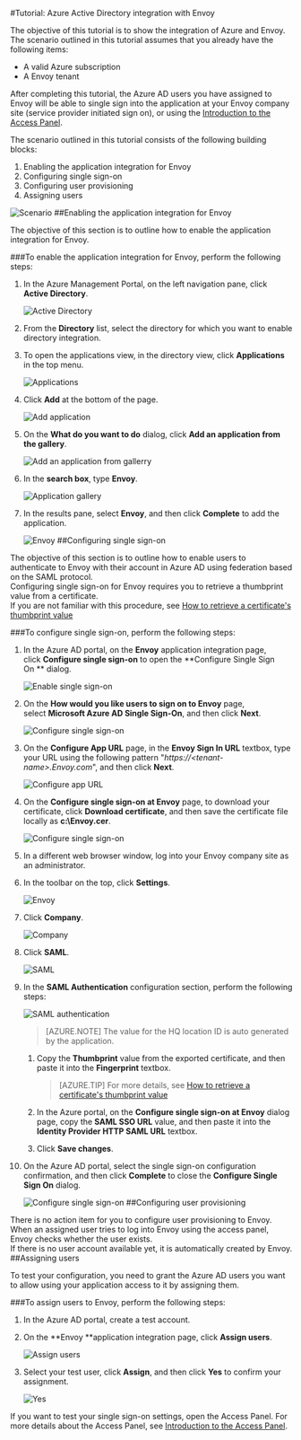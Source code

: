 <properties 
    pageTitle="Tutorial: Azure Active Directory integration with Envoy | Microsoft Azure" 
    description="Learn how to use Envoy with Azure Active Directory to enable single sign-on, automated provisioning, and more!" 
    services="active-directory" 
    authors="jeevansd"  
    documentationCenter="na" 
    manager="stevenpo"/>
<tags 
    ms.service="active-directory" 
    ms.devlang="na" 
    ms.topic="article" 
    ms.tgt_pltfrm="na" 
    ms.workload="identity" 
    ms.date="01/14/2016" 
    ms.author="jeedes" />

#Tutorial: Azure Active Directory integration with Envoy
  
The objective of this tutorial is to show the integration of Azure and Envoy.  
The scenario outlined in this tutorial assumes that you already have the following items:

-   A valid Azure subscription
-   A Envoy tenant
  
After completing this tutorial, the Azure AD users you have assigned to Envoy will be able to single sign into the application at your Envoy company site (service provider initiated sign on), or using the [Introduction to the Access Panel](active-directory-saas-access-panel-introduction.md).
  
The scenario outlined in this tutorial consists of the following building blocks:

1.  Enabling the application integration for Envoy
2.  Configuring single sign-on
3.  Configuring user provisioning
4.  Assigning users

![Scenario](./media/active-directory-saas-envoy-tutorial/IC776759.png "Scenario")
##Enabling the application integration for Envoy
  
The objective of this section is to outline how to enable the application integration for Envoy.

###To enable the application integration for Envoy, perform the following steps:

1.  In the Azure Management Portal, on the left navigation pane, click **Active Directory**.

    ![Active Directory](./media/active-directory-saas-envoy-tutorial/IC700993.png "Active Directory")

2.  From the **Directory** list, select the directory for which you want to enable directory integration.

3.  To open the applications view, in the directory view, click **Applications** in the top menu.

    ![Applications](./media/active-directory-saas-envoy-tutorial/IC700994.png "Applications")

4.  Click **Add** at the bottom of the page.

    ![Add application](./media/active-directory-saas-envoy-tutorial/IC749321.png "Add application")

5.  On the **What do you want to do** dialog, click **Add an application from the gallery**.

    ![Add an application from gallerry](./media/active-directory-saas-envoy-tutorial/IC749322.png "Add an application from gallerry")

6.  In the **search box**, type **Envoy**.

    ![Application gallery](./media/active-directory-saas-envoy-tutorial/IC776760.png "Application gallery")

7.  In the results pane, select **Envoy**, and then click **Complete** to add the application.

    ![Envoy](./media/active-directory-saas-envoy-tutorial/IC776777.png "Envoy")
##Configuring single sign-on
  
The objective of this section is to outline how to enable users to authenticate to Envoy with their account in Azure AD using federation based on the SAML protocol.  
Configuring single sign-on for Envoy requires you to retrieve a thumbprint value from a certificate.  
If you are not familiar with this procedure, see [How to retrieve a certificate's thumbprint value](http://youtu.be/YKQF266SAxI)

###To configure single sign-on, perform the following steps:

1.  In the Azure AD portal, on the **Envoy** application integration page, click **Configure single sign-on** to open the **Configure Single Sign On ** dialog.

    ![Enable single sign-on](./media/active-directory-saas-envoy-tutorial/IC776778.png "Enable single sign-on")

2.  On the **How would you like users to sign on to Envoy** page, select **Microsoft Azure AD Single Sign-On**, and then click **Next**.

    ![Configure single sign-on](./media/active-directory-saas-envoy-tutorial/IC776779.png "Configure single sign-on")

3.  On the **Configure App URL** page, in the **Envoy Sign In URL** textbox, type your URL using the following pattern "*https://\<tenant-name\>.Envoy.com*", and then click **Next**.

    ![Configure app URL](./media/active-directory-saas-envoy-tutorial/IC776780.png "Configure app URL")

4.  On the **Configure single sign-on at Envoy** page, to download your certificate, click **Download certificate**, and then save the certificate file locally as **c:\\Envoy.cer**.

    ![Configure single sign-on](./media/active-directory-saas-envoy-tutorial/IC776781.png "Configure single sign-on")

5.  In a different web browser window, log into your Envoy company site as an administrator.

6.  In the toolbar on the top, click **Settings**.

    ![Envoy](./media/active-directory-saas-envoy-tutorial/IC776782.png "Envoy")

7.  Click **Company**.

    ![Company](./media/active-directory-saas-envoy-tutorial/IC776783.png "Company")

8.  Click **SAML**.

    ![SAML](./media/active-directory-saas-envoy-tutorial/IC776784.png "SAML")

9.  In the **SAML Authentication** configuration section, perform the following steps:

    ![SAML authentication](./media/active-directory-saas-envoy-tutorial/IC776785.png "SAML authentication")

    >[AZURE.NOTE] The value for the HQ location ID is auto generated by the application.

    1.  Copy the **Thumbprint** value from the exported certificate, and then paste it into the **Fingerprint** textbox.  

        >[AZURE.TIP] For more details, see [How to retrieve a certificate's thumbprint value](http://youtu.be/YKQF266SAxI)

    2.  In the Azure portal, on the **Configure single sign-on at Envoy** dialog page, copy the **SAML SSO URL** value, and then paste it into the **Identity Provider HTTP SAML URL** textbox.
    3.  Click **Save changes**.

10. On the Azure AD portal, select the single sign-on configuration confirmation, and then click **Complete** to close the **Configure Single Sign On** dialog.

    ![Configure single sign-on](./media/active-directory-saas-envoy-tutorial/IC776786.png "Configure single sign-on")
##Configuring user provisioning
  
There is no action item for you to configure user provisioning to Envoy.  
When an assigned user tries to log into Envoy using the access panel, Envoy checks whether the user exists.  
If there is no user account available yet, it is automatically created by Envoy.
##Assigning users
  
To test your configuration, you need to grant the Azure AD users you want to allow using your application access to it by assigning them.

###To assign users to Envoy, perform the following steps:

1.  In the Azure AD portal, create a test account.

2.  On the **Envoy **application integration page, click **Assign users**.

    ![Assign users](./media/active-directory-saas-envoy-tutorial/IC776787.png "Assign users")

3.  Select your test user, click **Assign**, and then click **Yes** to confirm your assignment.

    ![Yes](./media/active-directory-saas-envoy-tutorial/IC767830.png "Yes")
  
If you want to test your single sign-on settings, open the Access Panel. For more details about the Access Panel, see [Introduction to the Access Panel](active-directory-saas-access-panel-introduction.md).